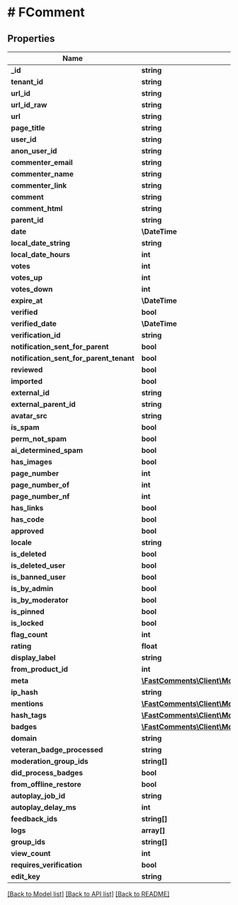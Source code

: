 # # FComment

## Properties

Name | Type | Description | Notes
------------ | ------------- | ------------- | -------------
**_id** | **string** |  |
**tenant_id** | **string** |  |
**url_id** | **string** |  |
**url_id_raw** | **string** |  | [optional]
**url** | **string** |  |
**page_title** | **string** |  | [optional]
**user_id** | **string** |  | [optional]
**anon_user_id** | **string** |  | [optional]
**commenter_email** | **string** |  | [optional]
**commenter_name** | **string** |  |
**commenter_link** | **string** |  | [optional]
**comment** | **string** |  |
**comment_html** | **string** |  |
**parent_id** | **string** |  | [optional]
**date** | **\DateTime** |  |
**local_date_string** | **string** |  | [optional]
**local_date_hours** | **int** |  | [optional]
**votes** | **int** |  | [optional]
**votes_up** | **int** |  | [optional]
**votes_down** | **int** |  | [optional]
**expire_at** | **\DateTime** |  | [optional]
**verified** | **bool** |  |
**verified_date** | **\DateTime** |  | [optional]
**verification_id** | **string** |  | [optional]
**notification_sent_for_parent** | **bool** |  | [optional]
**notification_sent_for_parent_tenant** | **bool** |  | [optional]
**reviewed** | **bool** |  | [optional]
**imported** | **bool** |  | [optional]
**external_id** | **string** |  | [optional]
**external_parent_id** | **string** |  | [optional]
**avatar_src** | **string** |  | [optional]
**is_spam** | **bool** |  | [optional]
**perm_not_spam** | **bool** |  | [optional]
**ai_determined_spam** | **bool** |  | [optional]
**has_images** | **bool** |  | [optional]
**page_number** | **int** |  | [optional]
**page_number_of** | **int** |  | [optional]
**page_number_nf** | **int** |  | [optional]
**has_links** | **bool** |  | [optional]
**has_code** | **bool** |  | [optional]
**approved** | **bool** |  |
**locale** | **string** |  |
**is_deleted** | **bool** |  | [optional]
**is_deleted_user** | **bool** |  | [optional]
**is_banned_user** | **bool** |  | [optional]
**is_by_admin** | **bool** |  | [optional]
**is_by_moderator** | **bool** |  | [optional]
**is_pinned** | **bool** |  | [optional]
**is_locked** | **bool** |  | [optional]
**flag_count** | **int** |  | [optional]
**rating** | **float** |  | [optional]
**display_label** | **string** |  | [optional]
**from_product_id** | **int** |  | [optional]
**meta** | [**\FastComments\Client\Model\FCommentMeta**](FCommentMeta.md) |  | [optional]
**ip_hash** | **string** |  | [optional]
**mentions** | [**\FastComments\Client\Model\CommentUserMentionInfo[]**](CommentUserMentionInfo.md) |  | [optional]
**hash_tags** | [**\FastComments\Client\Model\CommentUserHashTagInfo[]**](CommentUserHashTagInfo.md) |  | [optional]
**badges** | [**\FastComments\Client\Model\CommentUserBadgeInfo[]**](CommentUserBadgeInfo.md) |  | [optional]
**domain** | **string** |  | [optional]
**veteran_badge_processed** | **string** |  | [optional]
**moderation_group_ids** | **string[]** |  | [optional]
**did_process_badges** | **bool** |  | [optional]
**from_offline_restore** | **bool** |  | [optional]
**autoplay_job_id** | **string** |  | [optional]
**autoplay_delay_ms** | **int** |  | [optional]
**feedback_ids** | **string[]** |  | [optional]
**logs** | **array[]** |  | [optional]
**group_ids** | **string[]** |  | [optional]
**view_count** | **int** |  | [optional]
**requires_verification** | **bool** |  | [optional]
**edit_key** | **string** |  | [optional]

[[Back to Model list]](../../README.md#models) [[Back to API list]](../../README.md#endpoints) [[Back to README]](../../README.md)
